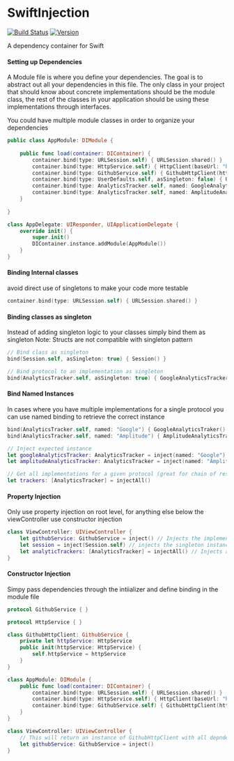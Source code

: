 # SwiftInjection
[![Build Status](https://api.travis-ci.org/aryaxt/SwiftInjection.svg)](https://api.travis-ci.org/aryaxt/SwiftInjection)
[![Version](http://cocoapod-badges.herokuapp.com/v/SwiftInjection/badge.png)](http://cocoadocs.org/docsets/SwiftInjection)

A dependency container for Swift

#### Setting up Dependencies

A Module file is where you define your dependencies. The goal is to abstract out all your dependencies in this file. The only class in your project that should know about concrete implementations should be the module class, the rest of the classes in your application should be using these implementations through interfaces.

You could have multiple module classes in order to organize your dependencies
```swift
public class AppModule: DIModule {
	
	public func load(container: DIContainer) {
		container.bind(type: URLSession.self) { URLSession.shared() }
		container.bind(type: HttpService.self) { HttpClient(baseUrl: "https://api.github.com", urlSession: container.resolve(type: URLSession.self)) }
		container.bind(type: GithubService.self) { GithubHttpClient(httpService: container.resolve(type: HttpService.self)) }
		container.bind(type: UserDefaults.self, asSingleton: false) { UserDefaults.standard() }
		container.bind(type: AnalyticsTracker.self, named: GoogleAnalyticsTracker.analyticsIdentifier()) { GoogleAnalyticsTracker() }
		container.bind(type: AnalyticsTracker.self, named: AmplitudeAnalyticsTracker.analyticsIdentifier()) { AmplitudeAnalyticsTracker() }
	}
	
}

class AppDelegate: UIResponder, UIApplicationDelegate {
	override init() {
		super.init()
		DIContainer.instance.addModule(AppModule())
	}
}
```

#### Binding Internal classes
avoid direct use of singletons to make your code more testable
```swift
container.bind(type: URLSession.self) { URLSession.shared() }
```
#### Binding classes as singleton
Instead of adding singleton logic to your classes simply bind them as singleton
Note: Structs are not compatible with singleton pattern
```swift
// Bind class as singleton
bind(Session.self, asSingleton: true) { Session() }

// Bind protocol to an implementation as singleton
bind(AnalyticsTracker.self, asSingleton: true) { GoogleAnalyticsTracker() }
```
#### Bind Named Instances
In cases where you have multiple implementations for a single protocol you can use named binding to retrieve the correct instance
```swift
bind(AnalyticsTracker.self, named: "Google") { GoogleAnalyticsTraker() }
bind(AnalyticsTracker.self, named: "Amplitude") { AmplitudeAnalyticsTracker() }

// Inject expected instance
let googleAnalyticsTracker: AnalyticsTracker = inject(named: "Google")
let amplitudeAnalyticsTracker: AnalyticsTracker = inject(named: "Amplitude")

// Get all implementations for a given protocol (great for chain of responssibilities)
let trackers: [AnalyticsTracker] = injectAll()
```

#### Property Injection
Only use property injection on root level, for anything else below the viewController use constructor injection
```swift
class ViewController: UIViewController {
	let githubService: GithubService = inject() // Injects the implementation defined in module
	let session = inject(Session.self) // injects the singleton instance
	let analyticTrackers: [AnalyticsTracker] = injectAll() // Injects all implemetations of AnalyticsTracker
}
```

#### Constructor Injection
Simpy pass dependencies through the intiializer and define binding in the module file
```swift
protocol GithubService { }

protocol HttpService { }

class GithubHttpClient: GithubService {
	private let httpService: HttpService
	public init(httpService: HttpService) {
		self.httpService = httpService
	}
}

class AppModule: DIModule {
	public func load(container: DIContainer) {
		container.bind(type: URLSession.self) { URLSession.shared() }
		container.bind(type: HttpService.self) { HttpClient(baseUrl: "https://api.github.com", urlSession: container.resolve(type: URLSession.self)) }
		container.bind(type: GithubService.self) { GithubHttpClient(httpService: container.resolve(type: HttpService.self)) }
	}
}

class ViewController: UIViewController {
	// This will return an instance of GithubHttpClient with all depndencies as defined in module
	let githubService: GithubService = inject()
}
```

